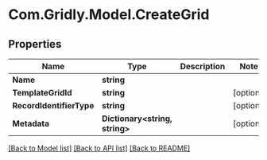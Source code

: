 # Com.Gridly.Model.CreateGrid

## Properties

Name | Type | Description | Notes
------------ | ------------- | ------------- | -------------
**Name** | **string** |  | 
**TemplateGridId** | **string** |  | [optional] 
**RecordIdentifierType** | **string** |  | [optional] 
**Metadata** | **Dictionary&lt;string, string&gt;** |  | [optional] 

[[Back to Model list]](../README.md#documentation-for-models) [[Back to API list]](../README.md#documentation-for-api-endpoints) [[Back to README]](../README.md)

